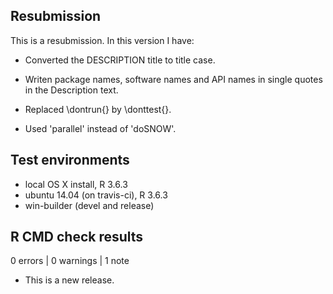 ## Resubmission
This is a resubmission. In this version I have:

* Converted the DESCRIPTION title to title case.

* Writen package names, software names and API names in single quotes in the Description text.

* Replaced \dontrun{} by \donttest{}.

* Used 'parallel' instead of 'doSNOW'.

## Test environments
* local OS X install, R 3.6.3
* ubuntu 14.04 (on travis-ci), R 3.6.3
* win-builder (devel and release)

## R CMD check results

0 errors | 0 warnings | 1 note

* This is a new release.
